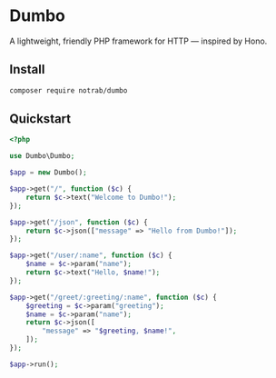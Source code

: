 # Dumbo

A lightweight, friendly PHP framework for HTTP &mdash; inspired by Hono.

## Install

```bash
composer require notrab/dumbo
```

## Quickstart

```php
<?php

use Dumbo\Dumbo;

$app = new Dumbo();

$app->get("/", function ($c) {
    return $c->text("Welcome to Dumbo!");
});

$app->get("/json", function ($c) {
    return $c->json(["message" => "Hello from Dumbo!"]);
});

$app->get("/user/:name", function ($c) {
    $name = $c->param("name");
    return $c->text("Hello, $name!");
});

$app->get("/greet/:greeting/:name", function ($c) {
    $greeting = $c->param("greeting");
    $name = $c->param("name");
    return $c->json([
        "message" => "$greeting, $name!",
    ]);
});

$app->run();
```
